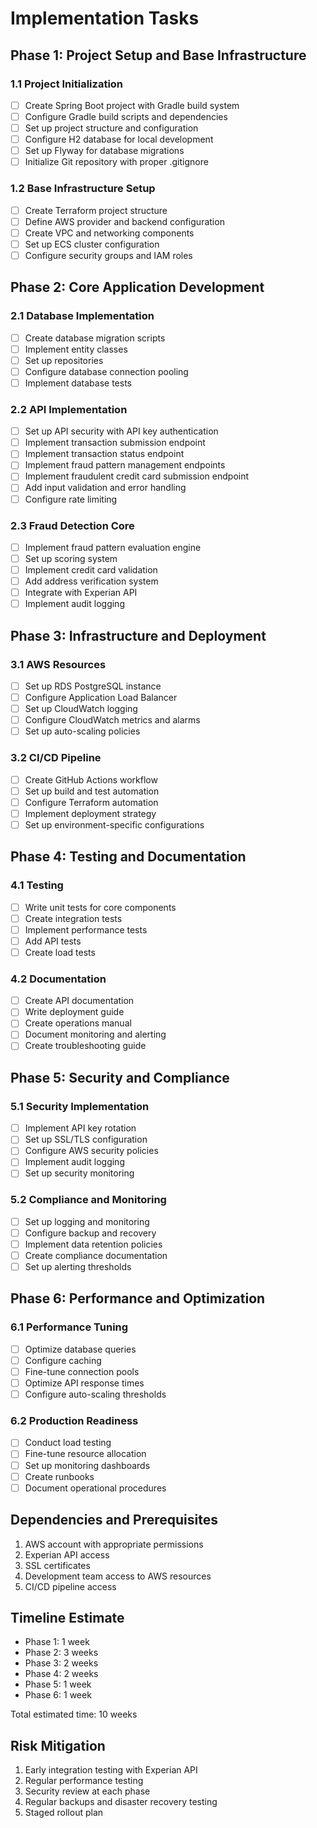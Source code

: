 # Implementation Tasks

## Phase 1: Project Setup and Base Infrastructure

### 1.1 Project Initialization
- [ ] Create Spring Boot project with Gradle build system
- [ ] Configure Gradle build scripts and dependencies
- [ ] Set up project structure and configuration
- [ ] Configure H2 database for local development
- [ ] Set up Flyway for database migrations
- [ ] Initialize Git repository with proper .gitignore

### 1.2 Base Infrastructure Setup
- [ ] Create Terraform project structure
- [ ] Define AWS provider and backend configuration
- [ ] Create VPC and networking components
- [ ] Set up ECS cluster configuration
- [ ] Configure security groups and IAM roles

## Phase 2: Core Application Development

### 2.1 Database Implementation
- [ ] Create database migration scripts
- [ ] Implement entity classes
- [ ] Set up repositories
- [ ] Configure database connection pooling
- [ ] Implement database tests

### 2.2 API Implementation
- [ ] Set up API security with API key authentication
- [ ] Implement transaction submission endpoint
- [ ] Implement transaction status endpoint
- [ ] Implement fraud pattern management endpoints
- [ ] Implement fraudulent credit card submission endpoint
- [ ] Add input validation and error handling
- [ ] Configure rate limiting

### 2.3 Fraud Detection Core
- [ ] Implement fraud pattern evaluation engine
- [ ] Set up scoring system
- [ ] Implement credit card validation
- [ ] Add address verification system
- [ ] Integrate with Experian API
- [ ] Implement audit logging

## Phase 3: Infrastructure and Deployment

### 3.1 AWS Resources
- [ ] Set up RDS PostgreSQL instance
- [ ] Configure Application Load Balancer
- [ ] Set up CloudWatch logging
- [ ] Configure CloudWatch metrics and alarms
- [ ] Set up auto-scaling policies

### 3.2 CI/CD Pipeline
- [ ] Create GitHub Actions workflow
- [ ] Set up build and test automation
- [ ] Configure Terraform automation
- [ ] Implement deployment strategy
- [ ] Set up environment-specific configurations

## Phase 4: Testing and Documentation

### 4.1 Testing
- [ ] Write unit tests for core components
- [ ] Create integration tests
- [ ] Implement performance tests
- [ ] Add API tests
- [ ] Create load tests

### 4.2 Documentation
- [ ] Create API documentation
- [ ] Write deployment guide
- [ ] Create operations manual
- [ ] Document monitoring and alerting
- [ ] Create troubleshooting guide

## Phase 5: Security and Compliance

### 5.1 Security Implementation
- [ ] Implement API key rotation
- [ ] Set up SSL/TLS configuration
- [ ] Configure AWS security policies
- [ ] Implement audit logging
- [ ] Set up security monitoring

### 5.2 Compliance and Monitoring
- [ ] Set up logging and monitoring
- [ ] Configure backup and recovery
- [ ] Implement data retention policies
- [ ] Create compliance documentation
- [ ] Set up alerting thresholds

## Phase 6: Performance and Optimization

### 6.1 Performance Tuning
- [ ] Optimize database queries
- [ ] Configure caching
- [ ] Fine-tune connection pools
- [ ] Optimize API response times
- [ ] Configure auto-scaling thresholds

### 6.2 Production Readiness
- [ ] Conduct load testing
- [ ] Fine-tune resource allocation
- [ ] Set up monitoring dashboards
- [ ] Create runbooks
- [ ] Document operational procedures

## Dependencies and Prerequisites
1. AWS account with appropriate permissions
2. Experian API access
3. SSL certificates
4. Development team access to AWS resources
5. CI/CD pipeline access

## Timeline Estimate
- Phase 1: 1 week
- Phase 2: 3 weeks
- Phase 3: 2 weeks
- Phase 4: 2 weeks
- Phase 5: 1 week
- Phase 6: 1 week

Total estimated time: 10 weeks

## Risk Mitigation
1. Early integration testing with Experian API
2. Regular performance testing
3. Security review at each phase
4. Regular backups and disaster recovery testing
5. Staged rollout plan